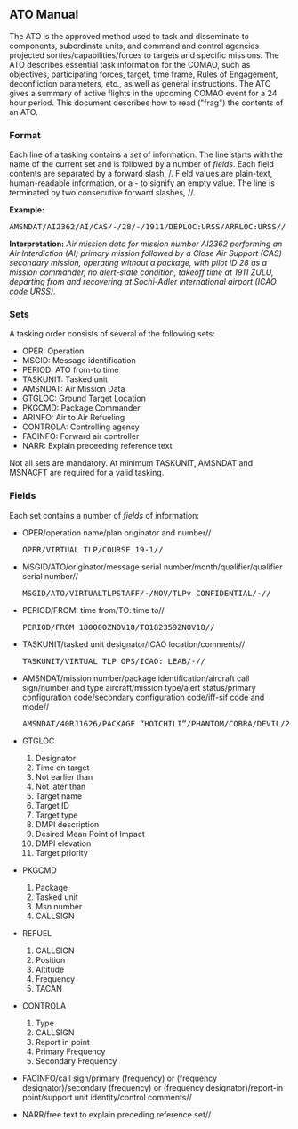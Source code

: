 <div id="column">

<div id="content">

<div id="pageContent">

## ATO Manual

The ATO is the approved method used to task and disseminate to components, subordinate units, and command and control agencies projected sorties/capabilities/forces to targets and specific missions.  The ATO describes essential task information for the COMAO, such as objectives, participating forces, target, time frame, Rules of Engagement, deconfliction parameters, etc., as well as general instructions. The ATO gives a summary of active flights in the upcoming COMAO event for a 24 hour period. This document describes how to read ("frag") the contents of an ATO.

### Format

Each line of a tasking contains a _set_ of information. The line starts with the name of the current set and is followed by a number of _fields_. Each field contents are separated by a forward slash, /. Field values are plain-text, human-readable information, or a - to signify an empty value. The line is terminated by two consecutive forward slashes, //.

**Example:**

<pre>AMSNDAT/AI2362/AI/CAS/-/28/-/1911/DEPLOC:URSS/ARRLOC:URSS//</pre>

**Interpretation:** _Air mission data for mission number AI2362 performing an Air Interdiction (AI) primary mission followed by a Close Air Support (CAS) secondary mission, operating without a package, with pilot ID 28 as a mission commander, no alert-state condition, takeoff time at 1911 ZULU, departing from and recovering at Sochi-Adler international airport (ICAO code URSS)._

### Sets

A tasking order consists of several of the following sets:

*   OPER: Operation
*   MSGID: Message identification
*   PERIOD: ATO from-to time
*   TASKUNIT: Tasked unit
*   AMSNDAT: Air Mission Data
*   GTGLOC: Ground Target Location
*   PKGCMD: Package Commander
*   ARINFO: Air to Air Refueling
*   CONTROLA: Controlling agency
*   FACINFO: Forward air controller
*   NARR: Explain preceeding  reference text

Not all sets are mandatory. At minimum TASKUNIT, AMSNDAT and MSNACFT are required for a valid tasking.

### Fields

Each set contains a number of _fields_ of information:

*   OPER/operation name/plan originator and number//
       
    <pre>OPER/VIRTUAL TLP/COURSE 19-1//</pre>

*   MSGID/ATO/originator/message serial number/month/qualifier/qualifier serial number//

    <pre>MSGID/ATO/VIRTUALTLPSTAFF/-/NOV/TLPv CONFIDENTIAL/-//</pre>

*   PERIOD/FROM: time from/TO: time to//

    <pre>PERIOD/FROM 180000ZNOV18/TO182359ZNOV18//</pre> 

*   TASKUNIT/tasked unit designator/ICAO location/comments//
    
    <pre>TASKUNIT/VIRTUAL TLP OPS/ICAO: LEAB/-//</pre>

*   AMSNDAT/mission number/package identification/aircraft call sign/number and type aircraft/mission type/alert status/primary configuration code/secondary configuration code/iff-sif code and mode//

    <pre>AMSNDAT/40RJ1626/PACKAGE “HOTCHILI”/PHANTOM/COBRA/DEVIL/2F16/2F16/2F16/AI/-/4GB12/-/-//</pre>
     
*   GTGLOC
    1.  Designator
    2.  Time on target
    3.  Not earlier than
    4.  Not later than
    5.  Target name
    6.  Target ID
    7.  Target type
    8.  DMPI description
    9.  Desired Mean Point of Impact
    10.  DMPI elevation
    11.  Target priority
    
*   PKGCMD
    1.  Package
    2.  Tasked unit
    3.  Msn number
    4.  CALLSIGN
    
*   REFUEL
    1.  CALLSIGN
    2.  Position
    3.  Altitude
    4.  Frequency
    5.  TACAN
    
*   CONTROLA
    1.  Type
    2.  CALLSIGN
    3.  Report in point
    4.  Primary Frequency
    5.  Secondary Frequency
    
*   FACINFO/call sign/primary (frequency) or (frequency designator)/secondary (frequency) or (frequency designator)/report-in point/support unit identity/control comments//
*   NARR/free text to explain preceding reference set//
   

</div>

</div>

</div>

